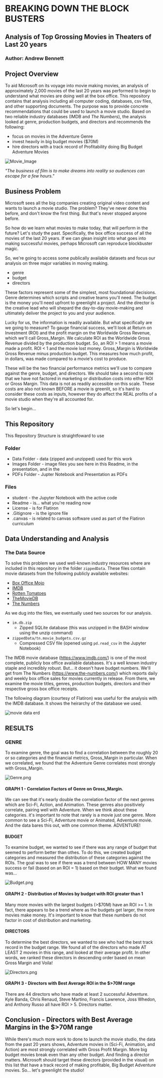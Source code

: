 # BREAKING DOWN THE BLOCK BUSTERS
## Analysis of Top Grossing Movies in Theaters of Last 20 years
### Author: Andrew Bennett


## Project Overview
To aid Microsoft on its voyage into movie making movies, an analysis of approximately 2,000 movies of the last 20 years was performed to begin to understand what movies are doing well at the box office. This repository contains that analysis including all computer coding, databases, csv files, and other supporting documents. The purpose was to provide concrete recommendations that could be used to launch a movie studio. Based on two reliable industry databases (IMDB and *The Numbers*), the analysis looked at genre, production budgets, and directors and recommends the following: 

* focus on movies in the Adventure Genre 
* invest heavily in big budget movies ($70M) 
* hire directors with a track record of Profitability doing Big Budget Adventure Movies

![Movie_Image](https://github.com/bennettandrewm/Microsoft_Box_Office_Analysis/blob/master/Images/Movie_Image.jpg)

*"The business of film is to make dreams into reality so audiences can escape for a few hours."* 


## Business Problem

Microsoft sees all the big companies creating original video content and wants to launch a movie studio. The problem? They've never done this before, and don't know the first thing. But that's never stopped anyone before. 

So how do we learn what movies to make today, that will perform in the future? Let's study the past. Specifically, the box office success of all the movies of the last 20 years. If we can glean insight into what goes into making successful movies, perhaps Microsoft can reproduce blockbuster magic.

So, we're going to access some publically available datasets and focus our analysis on three major variables in moving making.

* genre
* budget
* directors

These factors represent some of the simplest, most foundational decisions. Genre determines which scripts and creative teams you'll need. The budget is the money you'll need upfront to greenlight a project. And the director is the creative lead who will shepard the day-to-day movie-making and ultimately deliver the project to you and your audience.

Lucky for us, the information is readily available. But what specifically are we going to measure? To gauge financial success, we'll look at Return on Investment (ROI) and the profit margin on the Worldwide Gross Revenue, which we'll call Gross_Margin. We calculate ROI as the Worldwide Gross Revenue divided by the production budget. So, an ROI > 1 means a movie made a profit. ROI < 1 and the movie lost money. Gross_Margin is Worldwide Gross Revenue minus production budget. This measures how much profit, in dollars, was made compared to a movie's cost to produce.

These will be the two financial performance metrics we'll use to compare against the genre, budget, and directors. We should take a second to note that we have not factored in marketing or distribution costs into either ROI or Gross Margin. This data is not as readily accessible on this scale. These costs are also not known BEFORE a movie is greenlit, so it's hard to consider these costs as inputs, however they do affect the REAL profits of a movie studio when they're all accounted for.

So let's begin...


## This Repository
This Repository Structure is straightfoward to use

### Folder
* Data Folder - data (zipped and unzipped) used for this work
* Images Folder - image files you see here in this Readme, in the presentation, and in the
* PDFs Folder - Jupter Notebook and Presentation as PDFs

### Files
* student - the Jupyter Notebook with the active code
* Readme - is... what you're reading now
* License - is for Flatiron
* .Gitignore - is the ignore file
* .canvas - is related to canvas software used as part of the Flatiron curriculum


## Data Understanding and Analysis
### The Data Source

To solve this problem we used well-known industry resources where are included in this repository in the folder `zippedData`. These files contain movie datasets from the following publicly available websites:

* [Box Office Mojo](https://www.boxofficemojo.com/)
* [IMDB](https://www.imdb.com/)
* [Rotten Tomatoes](https://www.rottentomatoes.com/)
* [TheMovieDB](https://www.themoviedb.org/)
* [The Numbers](https://www.the-numbers.com/)

As we dug into the files, we eventually used two sources for our analysis. 

* `im.db.zip`
  * Zipped SQLite database (this was unzipped in the BASH window using the unzip command)
* `zippedData/tn.movie_budgets.csv.gz`
  * Compressed CSV file (opened using `pd.read_csv` in the Jupyter Notebook)

The IMDB movie database (https://www.imdb.com/) is one of the most complete, publicly box office available databases. It's a well known industry staple and incredibly robust. But... it doesn't have budget numbers. We'll get from The Numbers (https://www.the-numbers.com/) which reports daily and weekly box office sales for movies currently in release. From there, we examine the movie titles, genres, production budgets, directors and their respective gross box office receipts.

The following diagram (courtesy of Flatiron) was useful for the analysis with the IMDB database. It shows the heirarchy of the database we used.

![movie data erd](https://raw.githubusercontent.com/learn-co-curriculum/dsc-phase-1-project-v2-4/master/movie_data_erd.jpeg)

## RESULTS

### GENRE
To examine genre, the goal was to find a correlation between the roughly 20 or so categories and the financial metrics, Gross_Margin in particular. When we correlated, we found that the Adventure Genre correlates most strongly with Gross_Margin.

![Genre.png](https://github.com/bennettandrewm/Microsoft_Box_Office_Analysis/blob/master/Images/Genre.png)

####  GRAPH 1 - Correlation Factors of Genre on Gross_Margin.
We can see that it's nearly double the correlation factor of the next genres which are Sci-Fi, Action, and Animation. These genres also positiviely correlate, pairing well with Adventure. When we think about these categories. it's important to note that rarely is a movie just one genre. More common to see a Sci-Fi, Adventure movie or Animated, Adventure movie. And the data bares this out, with one common theme. ADVENTURE!

#### BUDGET
To examine budget, we wanted to see if there was any range of budget that seemed to perform better than othes. To do this, we created budget categories and measured the distribution of these categories against the ROIs. The goal was to see if there was a trend between HOW MANY movies success or fail (based on an ROI = 1) based on their budget. What we found was...

![Budget.png](https://github.com/bennettandrewm/Microsoft_Box_Office_Analysis/blob/master/Images/Budget.png)

#### GRAPH 2 - Distribution of Movies by budget with ROI greater than 1
Many more movies with the largest budgets (>$70M) have an ROI >= 1. In fact, there appears to be a trend where as the budgets get larger, the more movies make money. It's important to know that these numbers do not factor in cost of distribution and marketing.

#### DIRECTORS
To determine the best directors, we wanted to see who had the best track record in the budget range. We found all of the directors who made AT LEAST 2 movies in this range, and looked at their average profit. In other words, we ranked these directors in descending order based on mean Gross Margin and Voila!

![Directors.png](https://github.com/bennettandrewm/Microsoft_Box_Office_Analysis/blob/master/Images/Directors.png)

#### GRAPH 3 - Directors with Best Average ROI in the $>70M range
There are 44 directors who have made at least 2 successful Adventure. Kyle Banda, Chris Renaud, Steve Martino, Francis Lawrence, Joss Whedon, and Anthony Russo all have ROI > 5. Directors matter. 

## Conclusion - Directors with Best Average Margins in the $>70M range
While there's much more work to done to launch the movie studio, the data from the past 20 years shows, Adventure movies in (Sci-Fi, Animation, and Action) are most strongly correlated with Gross Profit Margin. More big budget movies break even than any other budget. And finding a director matters. Microsoft should target these directors (provided in the visual) on this list that have a track record of making profitable, Big Budget Adventure movies. So... let's greenlight the studio!



  
